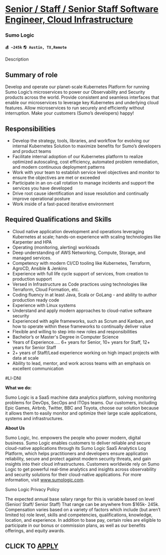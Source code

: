 # [Senior / Staff / Senior Staff Software Engineer, Cloud Infrastructure](https://www.remotewlb.com/apply/senior-staff-senior-staff-software-engineer-cloud-infrastructure)  
### Sumo Logic  
#### `💰 ~245k` `🌎 Austin, TX,Remote`  

Description

## **Summary of role**

Develop and operate our planet-scale Kubernetes Platform for running Sumo Logic’s microservices to power our Observability and Security products across the world. Provide consistent and seamless interfaces that enable our microservices to leverage key Kubernetes and underlying cloud features. Allow microservices to run securely and efficiently without interruption. Make your customers (Sumo’s developers) happy!

## **Responsibilities**

  * Develop the strategy, tools, libraries, and workflow for evolving our internal Kubernetes Solution to maximize benefits for Sumo’s developers and product teams
  * Facilitate internal adoption of our Kubernetes platform to realize optimized autoscaling, cost efficiency, automated problem remediation, and modern continuous deployment patterns
  * Work with your team to establish service level objectives and monitor to ensure the objectives are met or exceeded
  * Participate in an on-call rotation to manage incidents and support the services you have developed
  * Drive root cause identification and issue resolution and continually improve operational posture
  * Work inside of a fast-paced iterative environment

## **Required Qualifications and Skills**

  * Cloud native application development and operations leveraging Kubernetes at scale; hands-on experience with scaling technologies like Karpenter and HPA
  * Operating (monitoring, alerting) workloads 
  * Deep understanding of AWS Networking, Compute, Storage, and managed services.
  * Competency with modern CI/CD tooling like Kubernetes, Terraform, AgroCD, Ansible & Jenkins
  * Experience with full life cycle support of services, from creation to production support
  * Versed in Infrastructure as Code practices using technologies like Terraform, Cloud Formation, etc.
  * Coding fluency in at least Java, Scala or GoLang - and ability to author production ready code
  * Experience with Linux systems
  * Understand and apply modern approaches to cloud-native software security
  * Experienced with agile frameworks, such as Scrum and Kanban, and how to operate within these frameworks to continually deliver value
  * Flexible and willing to step into new roles and responsibilities
  * Bachelor’s or Master's Degree in Computer Science
  * Years of Experience..... 6+ years for Senior, 10+ years for Staff, 12+ years for Senior Staff
  * 2+ years of Staff/Lead experience working on high impact projects with data at scale
  * Ability to lead, mentor, and work across teams with an emphasis on excellent communication

#LI-DNI

**What we do:**

Sumo Logic is a SaaS machine data analytics platform, solving monitoring problems for DevOps, SecOps and ITOps teams. Our customers, including Epic Games, Airbnb, Twitter, BBC and Toyota, choose our solution because it allows them to easily monitor and optimize their large scale applications, systems and infrastructures.

**About Us**

Sumo Logic, Inc. empowers the people who power modern, digital business. Sumo Logic enables customers to deliver reliable and secure cloud-native applications through its Sumo Logic SaaS Analytics Log Platform, which helps practitioners and developers ensure application reliability, secure and protect against modern security threats, and gain insights into their cloud infrastructures. Customers worldwide rely on Sumo Logic to get powerful real-time analytics and insights across observability and security solutions for their cloud-native applications. For more information, visit www.sumologic.com.

Sumo Logic Privacy Policy

The expected annual base salary range for this is variable based on level (Senior/ Staff/ Senior Staff) That range can be anywhere from $165k- 245k. Compensation varies based on a variety of factors which include (but aren’t limited to) role level, skills and competencies, qualifications, knowledge, location, and experience. In addition to base pay, certain roles are eligible to participate in our bonus or commission plans, as well as our benefits offerings, and equity awards.

  
## CLICK TO [APPLY](https://www.remotewlb.com/apply/senior-staff-senior-staff-software-engineer-cloud-infrastructure)

